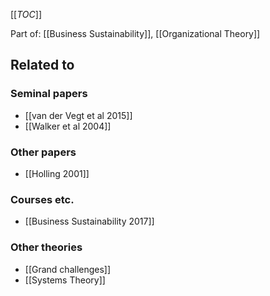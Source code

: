 [[_TOC_]]

Part of: [[Business Sustainability]], [[Organizational Theory]]

## Related to

### Seminal papers
* [[van der Vegt et al 2015]]
* [[Walker et al 2004]]

### Other papers
* [[Holling 2001]]

### Courses etc.
* [[Business Sustainability 2017]]

### Other theories
* [[Grand challenges]]
* [[Systems Theory]]